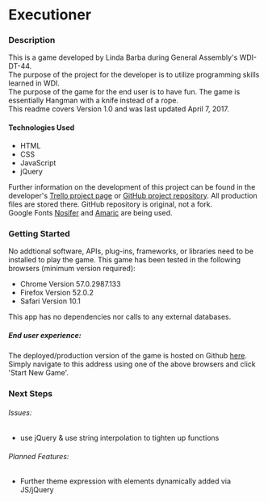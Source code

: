 # Executioner
### Description
This is a game developed by Linda Barba during General Assembly's WDI-DT-44.  
The purpose of the project for the developer is to utilize programming skills learned in WDI.  
The purpose of the game for the end user is to have fun. The game is essentially Hangman with a knife instead of a rope.  
This readme covers Version 1.0 and was last updated April 7, 2017.
#### Technologies Used  
* HTML  
* CSS  
* JavaScript  
* jQuery  

Further information on the development of this project can be found in the developer's [Trello project page](https://trello.com/b/46CZcoKL/Executioner-wdi-dt-44-project-1) or [GitHub project repository](https://github.com/lindabarba/WDI-LB-Work/tree/master/projects/Executioner). All production files are stored there. GitHub repository is original, not a fork.  
Google Fonts [Nosifer](https://fonts.google.com/specimen/Nosifer) and [Amaric](https://fonts.google.com/specimen/Amatic\+SC) are being used.  
  
### Getting Started  
No addtional software, APIs, plug-ins, frameworks, or libraries need to be installed to play the game. This game has been tested in the following browsers (minimum version required):  

* Chrome Version 57.0.2987.133  
* Firefox Version 52.0.2  
* Safari Version 10.1  
  
This app has no dependencies nor calls to any external databases.
  
##### End user experience:  
The deployed/production version of the game is hosted on Github [here](https:///lindabarba.github.io/Executioner/). Simply navigate to this address using one of the above browsers and click 'Start New Game'.  

### Next Steps  
###### Issues:
* use jQuery & use string interpolation to tighten up functions


###### Planned Features:  
* Further theme expression with elements dynamically added via JS/jQuery